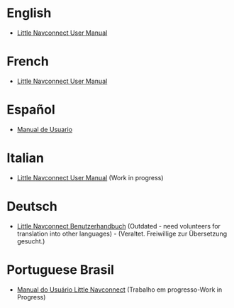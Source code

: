 # English

* [Little Navconnect User Manual](en/README.md)

# French

* [Little Navconnect User Manual](fr/README.md)

# Español

* [Manual de Usuario](es/README.md)

# Italian

* [Little Navconnect User Manual](/it/README.md) \(Work in progress\)

# Deutsch

* [Little Navconnect Benutzerhandbuch](de/README.md)  \(Outdated - need volunteers for translation into other languages\) - \(Veraltet. Freiwillige zur Übersetzung gesucht.\)

# Portuguese Brasil

* [Manual do Usuário Little Navconnect](/pt_BR/README.md) \(Trabalho em progresso-Work in Progress\) 



